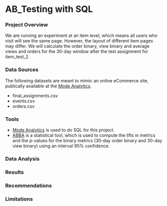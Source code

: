 # AB_Testing with SQL


### Project Overview
We are running an experiment at an item level, which means all users who visit will see the same page. However, the layout of different item pages may differ. We will calculate the order binary, view binary and average views and orders for the 30-day window after the test assignment for item_test_2.


### Data Sources
The following datasets are meant to mimic an online eCommerce site, publically available at the [Mode Analytics](https://mode.com/).
- final_assignments.csv
- events.csv
- orders.csv

### Tools
- [Mode Analytics](https://mode.com/) is used to do SQL for this project.
- [ABBA](https://thumbtack.github.io/abba/demo/abba.html) is a statistical tool, which is used to compute the lifts in metrics and the p-values for the binary metrics (30-day order binary and 30-day view binary) using an interval 95% confidence. 

### Data Analysis


### Results


### Recommendations


### Limitations
